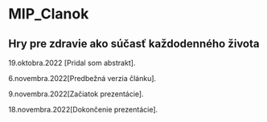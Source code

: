 # MIP_Clanok
## Hry pre zdravie ako súčasť každodenného života
19.oktobra.2022 [Pridal som abstrakt].

6.novembra.2022[Predbežná verzia článku].

9.novembra.2022[Začiatok prezentácie].

18.novembra.2022[Dokončenie prezentácie].



